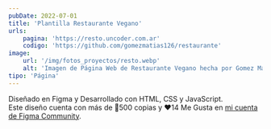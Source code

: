 ```yaml
---
pubDate: 2022-07-01
title: 'Plantilla Restaurante Vegano'
urls: 
    pagina: 'https://resto.uncoder.com.ar'
    codigo: 'https://github.com/gomezmatias126/restaurante'
image:
    url: '/img/fotos_proyectos/resto.webp'
    alt: 'Imagen de Página Web de Restaurante Vegano hecha por Gomez Matias'
tipo: 'Página'
---
```

Diseñado en Figma y Desarrollado con HTML, CSS y JavaScript.\
Este diseño cuenta con más de 🏅500 copias y ❤️14 Me Gusta en 
<a href="https://www.figma.com/community/file/1077384985779045508" class="underline" target="_blank">mi cuenta de Figma Community</a>.
